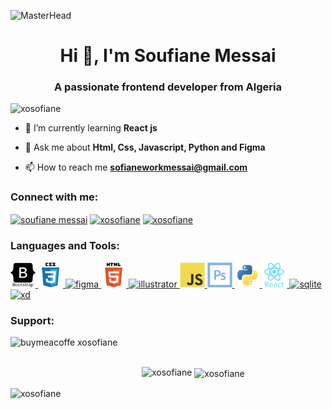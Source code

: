 ![MasterHead](https://www.pramukhdigital.com/wp-content/uploads/2018/07/New-PNC-Animated-Banners.gif)
<h1 align="center">Hi 👋, I'm Soufiane Messai</h1>
<h3 align="center">A passionate frontend developer from Algeria</h3>
<p align="left"> <img src="https://komarev.com/ghpvc/?username=xosofiane&label=Profile%20views&color=0e75b6&style=flat" alt="xosofiane" /> </p>

- 🌱 I’m currently learning **React js**

- 💬 Ask me about **Html, Css, Javascript, Python and Figma**

- 📫 How to reach me **sofianeworkmessai@gmail.com**

<h3 align="left">Connect with me:</h3>
<p align="left">
<a href="https://www.linkedin.com/in/soufiane-messai-630971195" target="blank"><img align="center" src="https://raw.githubusercontent.com/rahuldkjain/github-profile-readme-generator/master/src/images/icons/Social/linked-in-alt.svg" alt="soufiane messai" height="30" width="40" /></a>
<a href="https://instagram.com/xosofiane" target="blank"><img align="center" src="https://raw.githubusercontent.com/rahuldkjain/github-profile-readme-generator/master/src/images/icons/Social/instagram.svg" alt="xosofiane" height="30" width="40" /></a>
<a href="https://www.leetcode.com/xosofiane" target="blank"><img align="center" src="https://raw.githubusercontent.com/rahuldkjain/github-profile-readme-generator/master/src/images/icons/Social/leet-code.svg" alt="xosofiane" height="30" width="40" /></a>
</p>

<h3 align="left">Languages and Tools:</h3>
<p align="left"> <a href="https://getbootstrap.com" target="_blank" rel="noreferrer"> <img src="https://raw.githubusercontent.com/devicons/devicon/master/icons/bootstrap/bootstrap-plain-wordmark.svg" alt="bootstrap" width="40" height="40"/> </a> <a href="https://www.w3schools.com/css/" target="_blank" rel="noreferrer"> <img src="https://raw.githubusercontent.com/devicons/devicon/master/icons/css3/css3-original-wordmark.svg" alt="css3" width="40" height="40"/> </a> <a href="https://www.figma.com/" target="_blank" rel="noreferrer"> <img src="https://www.vectorlogo.zone/logos/figma/figma-icon.svg" alt="figma" width="40" height="40"/> </a> <a href="https://www.w3.org/html/" target="_blank" rel="noreferrer"> <img src="https://raw.githubusercontent.com/devicons/devicon/master/icons/html5/html5-original-wordmark.svg" alt="html5" width="40" height="40"/> </a> <a href="https://www.adobe.com/in/products/illustrator.html" target="_blank" rel="noreferrer"> <img src="https://www.vectorlogo.zone/logos/adobe_illustrator/adobe_illustrator-icon.svg" alt="illustrator" width="40" height="40"/> </a> <a href="https://developer.mozilla.org/en-US/docs/Web/JavaScript" target="_blank" rel="noreferrer"> <img src="https://raw.githubusercontent.com/devicons/devicon/master/icons/javascript/javascript-original.svg" alt="javascript" width="40" height="40"/> </a> <a href="https://www.photoshop.com/en" target="_blank" rel="noreferrer"> <img src="https://raw.githubusercontent.com/devicons/devicon/master/icons/photoshop/photoshop-line.svg" alt="photoshop" width="40" height="40"/> </a> <a href="https://www.python.org" target="_blank" rel="noreferrer"> <img src="https://raw.githubusercontent.com/devicons/devicon/master/icons/python/python-original.svg" alt="python" width="40" height="40"/> </a> <a href="https://reactjs.org/" target="_blank" rel="noreferrer"> <img src="https://raw.githubusercontent.com/devicons/devicon/master/icons/react/react-original-wordmark.svg" alt="react" width="40" height="40"/> </a> <a href="https://www.sqlite.org/" target="_blank" rel="noreferrer"> <img src="https://www.vectorlogo.zone/logos/sqlite/sqlite-icon.svg" alt="sqlite" width="40" height="40"/> </a> <a href="https://www.adobe.com/products/xd.html" target="_blank" rel="noreferrer"> <img src="https://cdn.worldvectorlogo.com/logos/adobe-xd.svg" alt="xd" width="40" height="40"/> </a> </p>

<h3 align="left">Support:</h3>
<p><a href="https://www.buymeacoffee.com/xosofiane"> <img align="left" src="https://cdn.buymeacoffee.com/buttons/v2/default-yellow.png" height="50" width="210" alt="buymeacoffe xosofiane" /></a></p><br><br>

<p><img align="left" src="https://github-readme-stats.vercel.app/api/top-langs?username=xosofiane&show_icons=true&locale=en&layout=compact" alt="xosofiane" /></p>

<p>&nbsp;<img align="center" src="https://github-readme-stats.vercel.app/api?username=xosofiane&show_icons=true&locale=en" alt="xosofiane" /></p>

<p><img align="center" src="https://github-readme-streak-stats.herokuapp.com/?user=xosofiane&" alt="xosofiane" /></p>

